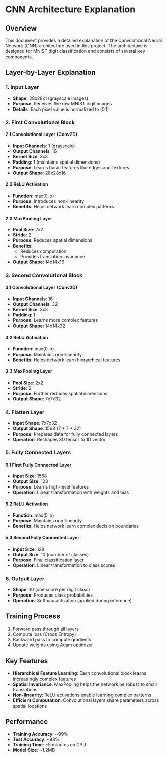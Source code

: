 # CNN Architecture Explanation

## Overview
This document provides a detailed explanation of the Convolutional Neural Network (CNN) architecture used in this project. The architecture is designed for MNIST digit classification and consists of several key components.

## Layer-by-Layer Explanation

### 1. Input Layer
- **Shape**: 28x28x1 (grayscale images)
- **Purpose**: Receives the raw MNIST digit images
- **Details**: Each pixel value is normalized to [0,1]

### 2. First Convolutional Block
#### 2.1 Convolutional Layer (Conv2D)
- **Input Channels**: 1 (grayscale)
- **Output Channels**: 16
- **Kernel Size**: 3x3
- **Padding**: 1 (maintains spatial dimensions)
- **Purpose**: Learns basic features like edges and textures
- **Output Shape**: 28x28x16

#### 2.2 ReLU Activation
- **Function**: max(0, x)
- **Purpose**: Introduces non-linearity
- **Benefits**: Helps network learn complex patterns

#### 2.3 MaxPooling Layer
- **Pool Size**: 2x2
- **Stride**: 2
- **Purpose**: Reduces spatial dimensions
- **Benefits**: 
  - Reduces computation
  - Provides translation invariance
- **Output Shape**: 14x14x16

### 3. Second Convolutional Block
#### 3.1 Convolutional Layer (Conv2D)
- **Input Channels**: 16
- **Output Channels**: 32
- **Kernel Size**: 3x3
- **Padding**: 1
- **Purpose**: Learns more complex features
- **Output Shape**: 14x14x32

#### 3.2 ReLU Activation
- **Function**: max(0, x)
- **Purpose**: Maintains non-linearity
- **Benefits**: Helps network learn hierarchical features

#### 3.3 MaxPooling Layer
- **Pool Size**: 2x2
- **Stride**: 2
- **Purpose**: Further reduces spatial dimensions
- **Output Shape**: 7x7x32

### 4. Flatten Layer
- **Input Shape**: 7x7x32
- **Output Shape**: 1568 (7 * 7 * 32)
- **Purpose**: Prepares data for fully connected layers
- **Operation**: Reshapes 3D tensor to 1D vector

### 5. Fully Connected Layers
#### 5.1 First Fully Connected Layer
- **Input Size**: 1568
- **Output Size**: 128
- **Purpose**: Learns high-level features
- **Operation**: Linear transformation with weights and bias

#### 5.2 ReLU Activation
- **Function**: max(0, x)
- **Purpose**: Maintains non-linearity
- **Benefits**: Helps network learn complex decision boundaries

#### 5.3 Second Fully Connected Layer
- **Input Size**: 128
- **Output Size**: 10 (number of classes)
- **Purpose**: Final classification layer
- **Operation**: Linear transformation to class scores

### 6. Output Layer
- **Shape**: 10 (one score per digit class)
- **Purpose**: Produces class probabilities
- **Operation**: Softmax activation (applied during inference)

## Training Process
1. Forward pass through all layers
2. Compute loss (Cross Entropy)
3. Backward pass to compute gradients
4. Update weights using Adam optimizer

## Key Features
- **Hierarchical Feature Learning**: Each convolutional block learns increasingly complex features
- **Spatial Invariance**: MaxPooling helps the network be robust to small translations
- **Non-linearity**: ReLU activations enable learning complex patterns
- **Efficient Computation**: Convolutional layers share parameters across spatial locations

## Performance
- **Training Accuracy**: ~99%
- **Test Accuracy**: ~98%
- **Training Time**: ~5 minutes on CPU
- **Model Size**: ~1.2MB
